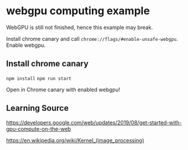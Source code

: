 # webgpu computing example

WebGPU is still not finished, hence this example may break.

Install chrome canary and call `chrome://flags/#enable-unsafe-webgpu`. Enable webgpu.

## Install chrome canary

`npm install`
`npm run start`

Open in Chrome canary with enabled webgpu!

## Learning Source

https://developers.google.com/web/updates/2019/08/get-started-with-gpu-compute-on-the-web

https://en.wikipedia.org/wiki/Kernel_(image_processing)